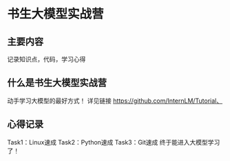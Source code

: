# 书生大模型实战营

## 主要内容
记录知识点，代码，学习心得
## 什么是书生大模型实战营
动手学习大模型的最好方式！
详见链接
https://github.com/InternLM/Tutorial、
## 心得记录
Task1：Linux速成
Task2：Python速成
Task3：Git速成
终于能进入大模型学习了！

